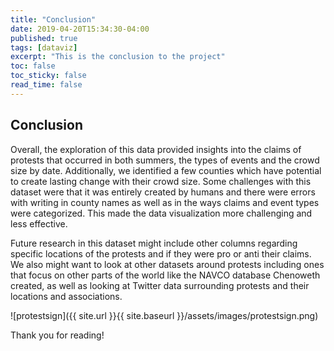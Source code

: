 ```yaml
---
title: "Conclusion"
date: 2019-04-20T15:34:30-04:00
published: true
tags: [dataviz]
excerpt: "This is the conclusion to the project"
toc: false
toc_sticky: false
read_time: false
---
```


## Conclusion

  Overall, the exploration of this data provided insights into the claims of protests that occurred in both summers, the types of events and the crowd size by date. Additionally, we identified a few counties which have potential to create lasting change with their crowd size. Some challenges with this dataset were that it was entirely created by humans and there were errors with writing in county names as well as in the ways claims and event types were categorized. This made the data visualization more challenging and less effective. 
  
  Future research in this dataset might include other columns regarding specific locations of the protests and if they were pro or anti their claims. We also might want to look at other datasets around protests including ones that focus on other parts of the world like the NAVCO database Chenoweth created, as well as looking at Twitter data surrounding protests and their locations and associations. 
  
  
  ![protestsign]({{ site.url }}{{ site.baseurl }}/assets/images/protestsign.png)

Thank you for reading! 
